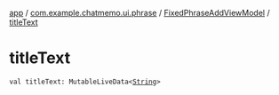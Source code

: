 [app](../../index.md) / [com.example.chatmemo.ui.phrase](../index.md) / [FixedPhraseAddViewModel](index.md) / [titleText](./title-text.md)

# titleText

`val titleText: MutableLiveData<`[`String`](https://kotlinlang.org/api/latest/jvm/stdlib/kotlin/-string/index.html)`>`